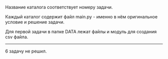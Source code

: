 Название каталога соответствует номеру задачи.

Каждый каталог содержит файл main.py - именно в нём оригинальное условие и решение задачи.

Для первой задачи в папке DATA лежат файлы и модуль для создания csv файла.

-----

6 задачу не решил.
